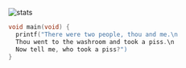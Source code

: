 ![stats](https://github-readme-stats.vercel.app/api?username=sn3w&bg_color=30,e96443,bfff00&title_color=fff&text_color=fff)
```c
void main(void) {
  printf("There were two people, thou and me.\n
  Thou went to the washroom and took a piss.\n
  Now tell me, who took a piss?")
}
```
